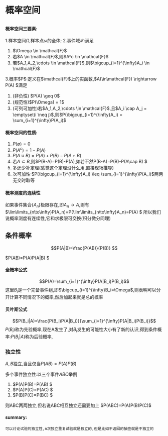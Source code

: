 # 概率空间

## 

#### 概率空间三要素:
1.样本空间$\Omega$,样本点$\omega$的全体;
2.事件域$\mathcal{F}$:满足

<ol>
<li> $\Omega \in \mathcal{F}$ </li>  
<li> 若$A \in \mathcal{F}$,则$A^c \in \mathcal{F}$</li>  
<li> 若$A_1,A_2,\cdots \in \mathcal{F}$,则$\bigcup_{i=1}^{\infty}A_i \in \mathcal{F}$</li>  
</ol>
3.概率$P$:定义在$\mathcal{F}$上的实函数,$A(\in\mathcal{F})
 \rightarrow P(A) $满足
<ol>
<li> (非负性) $P(A) \geq 0$ </li>
<li> (规范性)$P(\Omega) = 1$ </li>
<li> (可列可加性)若$A_1,A_2,\cdots \in \mathcal{F}$,且$A_i \cap A_j = \emptyset(i \neq j)$,则$P(\bigcup_{i=1}^{\infty}A_i) = \sum_{i=1}^{\infty}P(A_i)$</li>

</ol>

#### 概率空间的性质:
1. $P(\emptyset) = 0$
2. $P(A^c) = 1 - P(A)$
3. $P(A \cup B) = P(A) + P(B) - P(A \cap B)$
4. 若$A \subset B$,则$P(B-A)=P(B)-P(A),如若不然P(B-A)=P(B)-P(A\cap B) $
5. 多还少补定理(感觉这个定理没什么用,直接现场推导)
6. 次可加性:$P(\bigcup_{i=1}^{\infty}A_i) \leq \sum_{i=1}^{\infty}P(A_i)$两两无交时取等

#### 概率测度的连续性
如果事件集合$\{A_n\}$极限存在,即$A_n \rightarrow A$,则有$\lim\limits_{n\to\infty}P(A_n)=P(\lim\limits_{n\to\infty}A_n)=P(A)  $
所以我们说概率测度有连续性,它和求极限可交换(积分微分同理)


## 条件概率
$$P(A|B)=\frac{P(AB)}{P(B)} $$

$P(AB)=P(A)P(A|B) $

#### 全概率公式
$$P(A)=\sum_{i=1}^{\infty}P(A|B_i)P(B_i)$$
这里$B_i$是一个完备事件组,即$\bigcup_{i=1}^{\infty}B_i=\Omega$,则表明可以分开计算不同情况下的概率,然后加起来就是总的概率

#### 贝叶斯公式
$$P(B_i|A)=\frac{P(B_i)P(A|B_i)}{\sum_{i=1}^{\infty}P(A|B_i)P(B_i)}$$
 $P(B_i)$称为先验概率,现在A发生了,对$B_i$发生的可能性大小有了新的认识,得到条件概率:$P(B_i|A)$称为后验概率,

### 独立性
$A,B$独立,当且仅当$P(AB)=P(A)P(B)$

多个事件独立性:以三个事件$ABC$举例
<ol>
<li>$P(A)P(B)=P(AB) $
<li>$P(A)P(C)=P(AC) $
<li>$P(B)P(C)=P(BC) $
</ol>
则ABC两两独立,但若说ABC相互独立还需要加上
$P(ABC)=P(A)P(B)P(C)$

#### summary:
    可以讨论试验的独立性,n次独立重复试验就是独立的,但是比如不返回的抽签就是不独立的
    